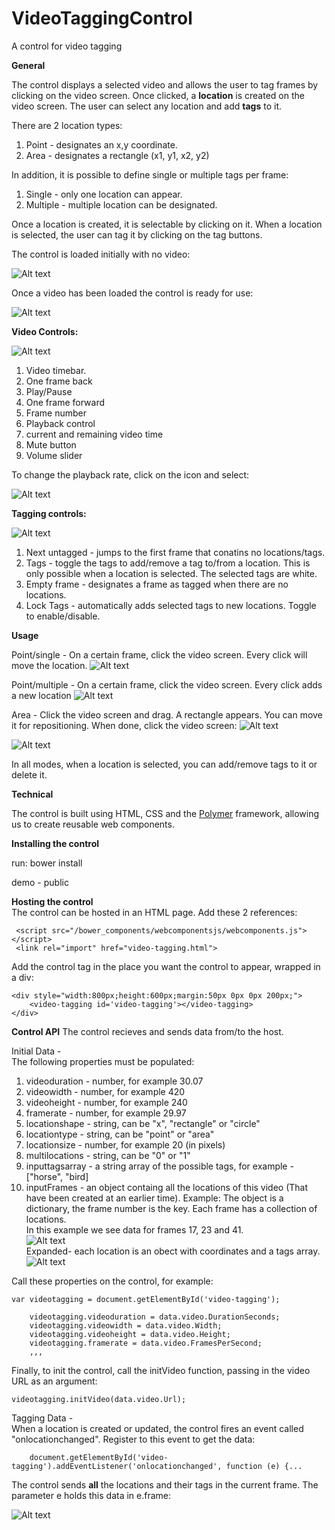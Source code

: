 # VideoTaggingControl
A control for video tagging

**General**

The control displays a selected video and allows the user to tag frames by clicking on the video screen.
Once clicked, a **location** is created on the video screen.
The user can select any location and add **tags** to it.

There are 2 location types:  
1) Point - designates an x,y coordinate.  
2) Area - designates a rectangle (x1, y1, x2, y2)  

In addition, it is possible to define single or multiple tags per frame:  
1) Single - only one location can appear.  
2) Multiple - multiple location can be designated.  

Once a location is created, it is selectable by clicking on it.
When a location is selected, the user can tag it by clicking on the tag buttons.

The control is loaded initially with no video:

![Alt text](images/empty.png?raw=true "Title")

Once a video has been loaded the control is ready for use:

![Alt text](images/loaded.png?raw=true "Title")

**Video Controls:**

![Alt text](images/videocontrols.png?raw=true "Title")

1) Video timebar.  
2) One frame back  
3) Play/Pause  
4) One frame forward  
5) Frame number  
6) Playback control  
7) current and remaining video time  
8) Mute button  
9) Volume slider  

To change the playback rate, click on the icon and select:

![Alt text](images/playback.png?raw=true "Title")


**Tagging controls:**

![Alt text](images/taggingcontrols.png?raw=true "Title")

1) Next untagged - jumps to the first frame that conatins no locations/tags.  
2) Tags - toggle the tags to add/remove a tag to/from a location. This is only possible when a location is selected.
   The selected tags are white.  
3) Empty frame - designates a frame as tagged when there are no locations.    
4) Lock Tags - automatically adds selected tags to new locations. Toggle to enable/disable.

**Usage**

Point/single - On a certain frame, click the video screen. Every click will move the location.
![Alt text](images/singlepoint.png?raw=true "Title")

Point/multiple - On a certain frame, click the video screen. Every click adds a new location
![Alt text](images/multipoints.png?raw=true "Title")

Area - Click the video screen and drag. A rectangle appears. You can move it for repositioning. When done, click the video screen:
![Alt text](images/area.png?raw=true "Title")

![Alt text](images/area2shapes.png?raw=true "Title")

In all modes, when a location is selected, you can add/remove tags to it or delete it.

**Technical**

The control is built using HTML, CSS and the <a href="https://www.polymer-project.org/1.0/" target="_blank">Polymer</a>
framework, allowing us to create reusable web components.


**Installing the control**

run:
bower install

demo - public

**Hosting the control**   
The control can be hosted in an HTML page. Add these 2 references:

     <script src="/bower_components/webcomponentsjs/webcomponents.js"></script>
     <link rel="import" href="video-tagging.html">


Add the control tag in the place you want the control to appear, wrapped in a div:

    <div style="width:800px;height:600px;margin:50px 0px 0px 200px;">
        <video-tagging id='video-tagging'></video-tagging>
    </div>

**Control API**
The control recieves and sends data from/to the host.   

Initial Data -   
The following properties must be populated:

   1) videoduration - number, for example 30.07  
   2) videowidth - number, for example 420  
   3) videoheight - number, for example 240  
   4) framerate - number, for example 29.97  
   5) locationshape - string, can be "x", "rectangle" or "circle"  
   6) locationtype - string, can be "point" or "area"  
   7) locationsize - number, for example 20 (in pixels)  
   8) multilocations - string, can be "0" or "1" 
   9) inputtagsarray - a string array of the possible tags, for example - ["horse", "bird]
  10) inputFrames - an object containg all the locations of this video (That have been created at an earlier time).
      Example: The object is a dictionary, the frame number is the key. Each frame has a collection of locations.  
      In this example we see data for frames 17, 23 and 41.  
      ![Alt text](images/frames1.png?raw=true "Title")  
      Expanded- each location is an obect with coordinates and a tags array.  
      ![Alt text](images/frames3.png?raw=true "Title")
  
Call these properties on the control, for example:

    var videotagging = document.getElementById('video-tagging');
                
        videotagging.videoduration = data.video.DurationSeconds;
        videotagging.videowidth = data.video.Width;
        videotagging.videoheight = data.video.Height;
        videotagging.framerate = data.video.FramesPerSecond;
        ,,, 
      
  Finally, to init the control, call the initVideo function, passing in the video URL as an argument: 
 
    videotagging.initVideo(data.video.Url);

Tagging Data -     
When a location is created or updated, the control fires an event called "onlocationchanged". Register to this event to get the data:

        document.getElementById('video-tagging').addEventListener('onlocationchanged', function (e) {...
The control sends **all** the locations and their tags in the current frame. The parameter e holds this data in e.frame:  

![Alt text](images/frames4.png?raw=true "Title")

